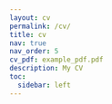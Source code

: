 ```yaml
---
layout: cv
permalink: /cv/
title: cv
nav: true
nav_order: 5
cv_pdf: example_pdf.pdf
description: My CV
toc:
  sidebar: left
---
```

